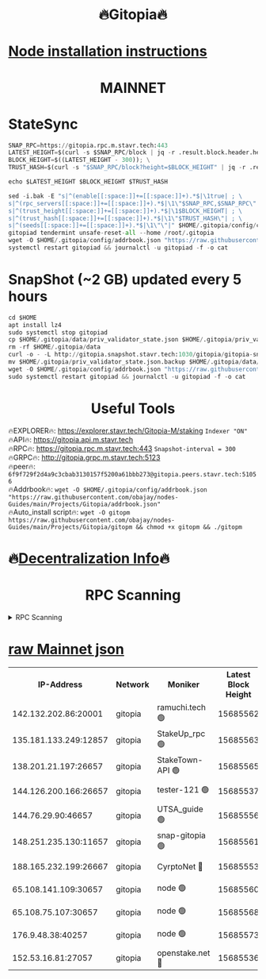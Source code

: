 <h1 align="center"> 🔥Gitopia🔥</h1>

[Node installation instructions](https://github.com/obajay/nodes-Guides/tree/main/Projects/Gitopia)
=

<h1 align="center"> MAINNET</h1>

# StateSync
```python
SNAP_RPC=https://gitopia.rpc.m.stavr.tech:443
LATEST_HEIGHT=$(curl -s $SNAP_RPC/block | jq -r .result.block.header.height); \
BLOCK_HEIGHT=$((LATEST_HEIGHT - 300)); \
TRUST_HASH=$(curl -s "$SNAP_RPC/block?height=$BLOCK_HEIGHT" | jq -r .result.block_id.hash)

echo $LATEST_HEIGHT $BLOCK_HEIGHT $TRUST_HASH

sed -i.bak -E "s|^(enable[[:space:]]+=[[:space:]]+).*$|\1true| ; \
s|^(rpc_servers[[:space:]]+=[[:space:]]+).*$|\1\"$SNAP_RPC,$SNAP_RPC\"| ; \
s|^(trust_height[[:space:]]+=[[:space:]]+).*$|\1$BLOCK_HEIGHT| ; \
s|^(trust_hash[[:space:]]+=[[:space:]]+).*$|\1\"$TRUST_HASH\"| ; \
s|^(seeds[[:space:]]+=[[:space:]]+).*$|\1\"\"|" $HOME/.gitopia/config/config.toml
gitopiad tendermint unsafe-reset-all --home /root/.gitopia
wget -O $HOME/.gitopia/config/addrbook.json "https://raw.githubusercontent.com/obajay/nodes-Guides/main/Projects/Gitopia/addrbook.json"
systemctl restart gitopiad && journalctl -u gitopiad -f -o cat
```
# SnapShot (~2 GB) updated every 5 hours
```python
cd $HOME
apt install lz4
sudo systemctl stop gitopiad
cp $HOME/.gitopia/data/priv_validator_state.json $HOME/.gitopia/priv_validator_state.json.backup
rm -rf $HOME/.gitopia/data
curl -o - -L http://gitopia.snapshot.stavr.tech:1030/gitopia/gitopia-snap.tar.lz4 | lz4 -c -d - | tar -x -C $HOME/.gitopia --strip-components 2
mv $HOME/.gitopia/priv_validator_state.json.backup $HOME/.gitopia/data/priv_validator_state.json
wget -O $HOME/.gitopia/config/addrbook.json "https://raw.githubusercontent.com/obajay/nodes-Guides/main/Projects/Gitopia/addrbook.json"
sudo systemctl restart gitopiad && journalctl -u gitopiad -f -o cat
```
 <h1 align="center"> Useful Tools</h1>

🔥EXPLORER🔥:      https://explorer.stavr.tech/Gitopia-M/staking  `Indexer "ON"` \
🔥API🔥: 			 		 https://gitopia.api.m.stavr.tech \
🔥RPC🔥:           https://gitopia.rpc.m.stavr.tech:443              `Snapshot-interval = 300` \
🔥GRPC🔥:          http://gitopia.grpc.m.stavr.tech:5123 \
🔥peer🔥:					 `6f9f729f2d4a9c3cbab3130157f5200a61bbb273@gitopia.peers.stavr.tech:51056` \
🔥Addrbook🔥:    ```wget -O $HOME/.gitopia/config/addrbook.json "https://raw.githubusercontent.com/obajay/nodes-Guides/main/Projects/Gitopia/addrbook.json"``` \
🔥Auto_install script🔥: ```wget -O gitopm https://raw.githubusercontent.com/obajay/nodes-Guides/main/Projects/Gitopia/gitopm && chmod +x gitopm && ./gitopm```

🔥[Decentralization Info](https://github.com/obajay/StateSync-snapshots/tree/main/Projects/Gitopia/Decentralization)🔥
=

<h1 align="center"> RPC Scanning</h1>

<details>
<summary>RPC Scanning</summary>

<h2 align="center"> We scan nodes in real time every 4 hours. And we provide the final result of RPC endpoints.
We cannot influence the operation of these nodes in any way. </h2>


```python
If Voting Power is higher than 0 --> then the Node is a validator of the network and may be subject to attack and be a potential threat to the chain.
```
```python
We marked such validators with a red symbol
```

</details>

[raw Mainnet json](https://rpc-check.gitopm.stavr.tech/gitopm/rpc-gitopm-result.json)
=

<table><tr><th>IP-Address</th><th>Network</th><th>Moniker</th><th>Latest Block Height</th><th>Earliest Block Height</th><th>Catching Up</th><th>Tx Index</th><th>Voting Power</th><th>Scan Time</th></tr><tr><td>142.132.202.86:20001</td><td>gitopia</td><td>ramuchi.tech 🟢</td><td>15685562</td><td>6548337</td><td>False</td><td>on</td><td>0</td><td>2024-03-21T12:44:45.344888653UTC</td></tr><tr><td>135.181.133.249:12857</td><td>gitopia</td><td>StakeUp_rpc 🟢</td><td>15685563</td><td>8010001</td><td>False</td><td>on</td><td>0</td><td>2024-03-21T12:44:45.650398335UTC</td></tr><tr><td>138.201.21.197:26657</td><td>gitopia</td><td>StakeTown-API 🟢</td><td>15685565</td><td>12733501</td><td>False</td><td>on</td><td>0</td><td>2024-03-21T12:44:50.003761773UTC</td></tr><tr><td>144.126.200.166:26657</td><td>gitopia</td><td>tester-121 🟢</td><td>15685537</td><td>12832814</td><td>False</td><td>off</td><td>0</td><td>2024-03-21T12:44:04.869781487UTC</td></tr><tr><td>144.76.29.90:46657</td><td>gitopia</td><td>UTSA_guide 🟢</td><td>15685556</td><td>13035301</td><td>False</td><td>on</td><td>0</td><td>2024-03-21T12:44:34.379410079UTC</td></tr><tr><td>148.251.235.130:11657</td><td>gitopia</td><td>snap-gitopia 🟢</td><td>15685561</td><td>14941501</td><td>False</td><td>on</td><td>0</td><td>2024-03-21T12:44:43.073597932UTC</td></tr><tr><td>188.165.232.199:26667</td><td>gitopia</td><td>CyrptoNet 🔴</td><td>15685553</td><td>15044042</td><td>False</td><td>off</td><td>18672</td><td>2024-03-21T12:44:30.058631107UTC</td></tr><tr><td>65.108.141.109:30657</td><td>gitopia</td><td>node 🟢</td><td>15685560</td><td>15095965</td><td>False</td><td>on</td><td>0</td><td>2024-03-21T12:44:40.827732490UTC</td></tr><tr><td>65.108.75.107:30657</td><td>gitopia</td><td>node 🟢</td><td>15685568</td><td>15146660</td><td>False</td><td>on</td><td>0</td><td>2024-03-21T12:44:54.388314424UTC</td></tr><tr><td>176.9.48.38:40257</td><td>gitopia</td><td>node 🟢</td><td>15685573</td><td>15437001</td><td>False</td><td>on</td><td>0</td><td>2024-03-21T12:45:00.819719821UTC</td></tr><tr><td>152.53.16.81:27057</td><td>gitopia</td><td>openstake.net 🔴</td><td>15685536</td><td>15603701</td><td>False</td><td>off</td><td>61233</td><td>2024-03-21T12:44:02.562883645UTC</td></tr></table>
